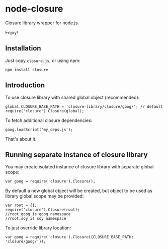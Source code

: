 # node-closure

Closure library wrapper for node.js.

Enjoy!

## Installation

Just copy `closure.js`, or using npm:

    npm install closure

## Introduction

To use closure library with shared global object (recommended):

    global.CLOSURE_BASE_PATH = 'closure-library/closure/goog/'; // default
    require('closure').Closure(global);

To fetch additional closure dependencies:

    goog.loadScript('my_deps.js');

That's about it.

## Running separate instance of closure library 

You may create isolated instance of closure library with separate global scope:

    var goog = require('closure').Closure();

By default a new global object will be created, but object to be used as library global scope may be provided:

    var root = {};
    require('closure').Closure(root);
    //root.goog is goog namespace
    //root.soy is soy namespace

To just override library location:

    var goog = require('closure').Closure({CLOSURE_BASE_PATH: 'closure/goog/'});
